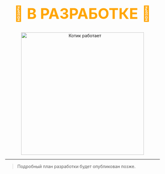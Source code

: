 <h1 align="center" style="font-size: 3rem; color: orange;">🚧 В РАЗРАБОТКЕ 🚧</h1>

<p align="center">
  <img src="https://media.giphy.com/media/JIX9t2j0ZTN9S/giphy.gif" alt="Котик работает" width="400">
</p>

---

> Подробный план разработки будет опубликован позже.